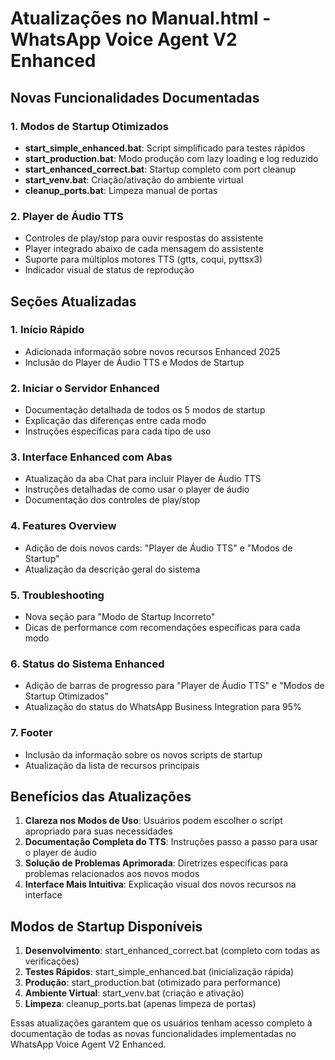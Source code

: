 # Atualizações no Manual.html - WhatsApp Voice Agent V2 Enhanced

## Novas Funcionalidades Documentadas

### 1. Modos de Startup Otimizados
- **start_simple_enhanced.bat**: Script simplificado para testes rápidos
- **start_production.bat**: Modo produção com lazy loading e log reduzido
- **start_enhanced_correct.bat**: Startup completo com port cleanup
- **start_venv.bat**: Criação/ativação do ambiente virtual
- **cleanup_ports.bat**: Limpeza manual de portas

### 2. Player de Áudio TTS
- Controles de play/stop para ouvir respostas do assistente
- Player integrado abaixo de cada mensagem do assistente
- Suporte para múltiplos motores TTS (gtts, coqui, pyttsx3)
- Indicador visual de status de reprodução

## Seções Atualizadas

### 1. Início Rápido
- Adicionada informação sobre novos recursos Enhanced 2025
- Inclusão do Player de Áudio TTS e Modos de Startup

### 2. Iniciar o Servidor Enhanced
- Documentação detalhada de todos os 5 modos de startup
- Explicação das diferenças entre cada modo
- Instruções específicas para cada tipo de uso

### 3. Interface Enhanced com Abas
- Atualização da aba Chat para incluir Player de Áudio TTS
- Instruções detalhadas de como usar o player de áudio
- Documentação dos controles de play/stop

### 4. Features Overview
- Adição de dois novos cards: "Player de Áudio TTS" e "Modos de Startup"
- Atualização da descrição geral do sistema

### 5. Troubleshooting
- Nova seção para "Modo de Startup Incorreto"
- Dicas de performance com recomendações específicas para cada modo

### 6. Status do Sistema Enhanced
- Adição de barras de progresso para "Player de Áudio TTS" e "Modos de Startup Otimizados"
- Atualização do status do WhatsApp Business Integration para 95%

### 7. Footer
- Inclusão da informação sobre os novos scripts de startup
- Atualização da lista de recursos principais

## Benefícios das Atualizações

1. **Clareza nos Modos de Uso**: Usuários podem escolher o script apropriado para suas necessidades
2. **Documentação Completa do TTS**: Instruções passo a passo para usar o player de áudio
3. **Solução de Problemas Aprimorada**: Diretrizes específicas para problemas relacionados aos novos modos
4. **Interface Mais Intuitiva**: Explicação visual dos novos recursos na interface

## Modos de Startup Disponíveis

1. **Desenvolvimento**: start_enhanced_correct.bat (completo com todas as verificações)
2. **Testes Rápidos**: start_simple_enhanced.bat (inicialização rápida)
3. **Produção**: start_production.bat (otimizado para performance)
4. **Ambiente Virtual**: start_venv.bat (criação e ativação)
5. **Limpeza**: cleanup_ports.bat (apenas limpeza de portas)

Essas atualizações garantem que os usuários tenham acesso completo à documentação de todas as novas funcionalidades implementadas no WhatsApp Voice Agent V2 Enhanced.